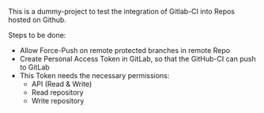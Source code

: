This is a dummy-project to test the integration of Gitlab-CI into Repos hosted on Github.

Steps to be done:

- Allow Force-Push on remote protected branches in remote Repo
- Create Personal Access Token in GitLab,
so that the GitHub-CI can push to GitLab
- This Token needs the necessary permissions:
  - API (Read & Write)
  - Read repository
  - Write repository
